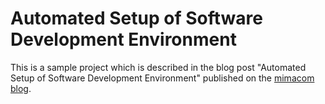 # Automated Setup of Software Development Environment
This is a sample project which is described in the blog post "Automated Setup of Software Development Environment" published on the [mimacom blog](https://blog.mimacom.com/automated-setup-of-software-development-environment/).
